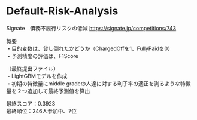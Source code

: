 # Default-Risk-Analysis
Signate　債務不履行リスクの低減
https://signate.jp/competitions/743

概要  
・目的変数は、貸し倒れたかどうか（ChargedOffを1、FullyPaidを0）  
・予測精度の評価は、F1Score

（最終提出ファイル）  
・LightGBMモデルを作成    
・初期の特徴量にmiddle gradeの人達に対する利子率の適正を測るような特徴量を２つ追加して最終予測値を算出

最終スコア：0.3923  
最終順位：246人参加中、7位
